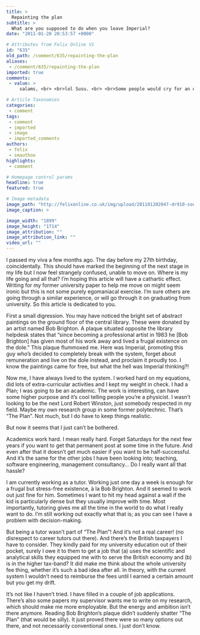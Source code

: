 ```yaml
---
title: >
  Repainting the plan
subtitle: >
  What are you supposed to do when you leave Imperial?
date: "2011-01-20 20:53:57 +0000"

# Attributes from Felix Online V1
id: "635"
old_path: /comment/635/repainting-the-plan
aliases:
 - /comment/635/repainting-the-plan
imported: true
comments:
 - value: >
     salams, <br> <br>lol Susu. <br> <br>Some people would cry for an opportunity to study at a prestigious uni. Now you are capable of offering the community from the angle of understanding you have to life not necessarily the equations you learnt. <br> <br>My dad graduated with a phd, but ever since i remember his dream is to open a farm and get some cows and sheep and live a traditional life. He is actively seeking a farm now haha. He often hangs around with people who havent finished school yet, and he learns new things from them and finds them v wise. <br> <br>I hardly think he needed a phd to do that , but i think having a phd shaped the man he is with the understanding to life he has, and helped him be a unique member of the community. <br> <br>your degree doesnt have to determine what your plans in life are. studying gave you the tools, and you can use it in any aspect you 'want' in life.. Even if it is just doing the dishes at home and tutoring children :D ( better than office work!) <br> <br>so congrats!,Hi just thought if you liked th

# Article Taxonomies
categories:
 - comment
tags:
 - comment
 - imported
 - image
 - imported_comments
authors:
 - felix
 - smauthoo
highlights:
 - comment

# Homepage control params
headline: true
featured: true

# Image metadata
image_path: "http://felixonline.co.uk/img/upload/201101202047-dr910-soumayaa.jpg"
image_caption: >

image_width: "1899"
image_height: "1714"
image_attribution: ""
image_attribution_link: ""
video_url: ""
---
```


I passed my viva a few months ago. The day before my 27th birthday, coincidentally. This should have marked the beginning of the next stage in my life but I now feel strangely confused, unable to move on. Where is my life going and all that? I’m hoping this article will have a cathartic effect. Writing for my former university paper to help me move on might seem ironic but this is not some purely egomaniacal exercise. I’m sure others are going through a similar experience, or will go through it on graduating from university. So this article is dedicated to you.

First a small digression. You may have noticed the bright set of abstract paintings on the ground floor of the central library. These were donated by an artist named Bob Brighton. A plaque situated opposite the library helpdesk states that “since becoming a professional artist in 1983 he [Bob Brighton] has given most of his work away and lived a frugal existence on the dole.” This plaque flummoxed me. Here was Imperial, promoting this guy who’s decided to completely break with the system, forget about remuneration and live on the dole instead, and proclaim it proudly too. I know the paintings came for free, but what the hell was Imperial thinking?!

Now me, I have always lived to the system. I worked hard on my equations, did lots of extra-curricular activities and I kept my weight in check. I had a Plan; I was going to be an academic. The work is interesting, can have some higher purpose and it’s cool telling people you’re a physicist. I wasn’t looking to be the next Lord Robert Winston, just somebody respected in my field. Maybe my own research group in some former polytechnic. That’s “The Plan”. Not much, but I do have to keep things realistic.

But now it seems that I just can’t be bothered.

Academics work hard. I mean really hard. Forget Saturdays for the next few years if you want to get that permanent post at some time in the future. And even after that it doesn’t get much easier if you want to be half-successful. And it’s the same for the other jobs I have been looking into; teaching, software engineering, management consultancy… Do I really want all that hassle?

I am currently working as a tutor. Working just one day a week is enough for a frugal but stress-free existence, à la Bob Brighton. And it seemed to work out just fine for him. Sometimes I want to hit my head against a wall if the kid is particularly dense but they usually improve with time. Most importantly, tutoring gives me all the time in the world to do what I really want to do. I’m still working out exactly what that is; as you can see I have a problem with decision-making.

But being a tutor wasn’t part of “The Plan”! And it’s not a real career! (no disrespect to career tutors out there). And there’s the British taxpayers I have to consider. They kindly paid for my university education out of their pocket, surely I owe it to them to get a job that (a) uses the scientific and analytical skills they equipped me with to serve the British economy and (b) is in the higher tax-band? It did make me think about the whole university fee thing, whether it’s such a bad idea after all. In theory, with the current system I wouldn’t need to reimburse the fees until I earned a certain amount but you get my drift.

It’s not like I haven’t tried. I have filled in a couple of job applications. There’s also some papers my supervisor wants me to write on my research, which should make me more employable. But the energy and ambition isn’t there anymore. Reading Bob Brighton’s plaque didn’t suddenly shatter “The Plan” (that would be silly). It just proved there were so many options out there, and not necessarily conventional ones. I just don’t know.
